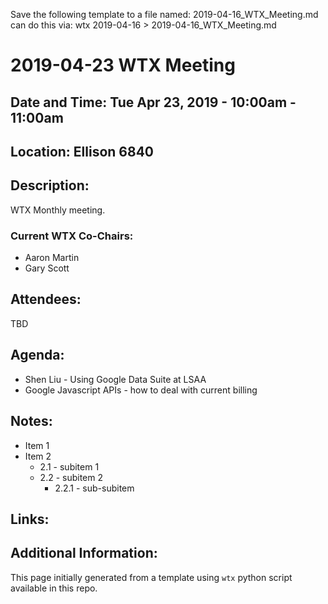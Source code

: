 Save the following template to a file named: 2019-04-16_WTX_Meeting.md
can do this via: wtx 2019-04-16 > 2019-04-16_WTX_Meeting.md
# 2019-04-23 WTX Meeting
## Date and Time: Tue Apr 23, 2019 - 10:00am - 11:00am
## Location: Ellison 6840

## Description:
WTX Monthly meeting.

### Current WTX Co-Chairs:
* Aaron Martin
* Gary Scott

## Attendees:
TBD

## Agenda:
* Shen Liu - Using Google Data Suite at LSAA
* Google Javascript APIs - how to deal with current billing


## Notes:
* Item 1
* Item 2
  * 2.1 - subitem 1
  * 2.2 - subitem 2
    * 2.2.1 - sub-subitem

## Links:

## Additional Information:
This page initially generated from a template using `wtx` python script available in this repo.

